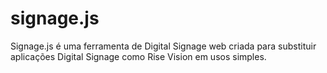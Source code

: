# signage.js
Signage.js é uma ferramenta de Digital Signage web criada para substituir aplicações Digital Signage como Rise Vision em usos simples.
